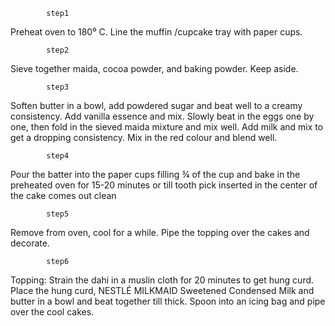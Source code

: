             step1

Preheat oven to 180⁰ C. Line the muffin /cupcake tray with paper cups.

            step2

Sieve together maida, cocoa powder, and baking powder. Keep aside.

            step3

Soften butter in a bowl, add powdered sugar and beat well to a creamy consistency. Add vanilla essence and mix. Slowly beat in the eggs one by one, then fold in the sieved maida mixture and mix well. Add milk and mix to get a dropping consistency. Mix in the red colour and blend well.

            step4

Pour the batter into the paper cups filling ¾ of the cup and bake in the preheated oven for 15-20 minutes or till tooth pick inserted in the center of the cake comes out clean

            step5

Remove from oven, cool for a while. Pipe the topping over the cakes and decorate.

            step6

Topping: Strain the dahi in a muslin cloth for 20 minutes to get hung curd. Place the hung curd, NESTLÉ MILKMAID Sweetened Condensed Milk and butter in a bowl and beat together till thick. Spoon into an icing bag and pipe over the cool cakes.